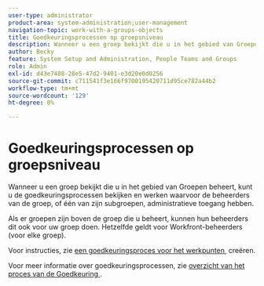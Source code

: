 ```yaml
---
user-type: administrator
product-area: system-administration;user-management
navigation-topic: work-with-a-groups-objects
title: Goedkeuringsprocessen op groepsniveau
description: Wanneer u een groep bekijkt die u in het gebied van Groepen beheert, kunt u de goedkeuringsprocessen bekijken en werken waarvoor de beheerders van de groep, of één van zijn subgroepen, administratieve toegang hebben.
author: Becky
feature: System Setup and Administration, People Teams and Groups
role: Admin
exl-id: d43e7488-28e5-47d2-9401-e3d20e0d0256
source-git-commit: c711541f3e166f9700195420711d95ce782a44b2
workflow-type: tm+mt
source-wordcount: '129'
ht-degree: 0%

---
```


# Goedkeuringsprocessen op groepsniveau

Wanneer u een groep bekijkt die u in het gebied van Groepen beheert, kunt u de goedkeuringsprocessen bekijken en werken waarvoor de beheerders van de groep, of één van zijn subgroepen, administratieve toegang hebben.

Als er groepen zijn boven de groep die u beheert, kunnen hun beheerders dit ook voor uw groep doen. Hetzelfde geldt voor Workfront-beheerders (voor elke groep).

Voor instructies, zie [&#x200B; een goedkeuringsproces voor het werkpunten &#x200B;](../../../administration-and-setup/customize-workfront/configure-approval-milestone-processes/create-approval-processes.md) creëren.

Voor meer informatie over goedkeuringsprocessen, zie [&#x200B; overzicht van het proces van de Goedkeuring &#x200B;](../../../review-and-approve-work/manage-approvals/approval-process-in-workfront.md).
